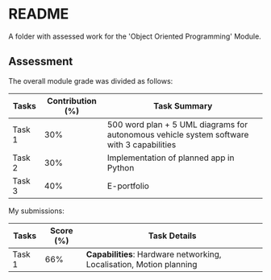 # README

A folder with assessed work for the 'Object Oriented Programming' Module.

## Assessment

The overall module grade was divided as follows:

| Tasks  | Contribution (%) | Task Summary |
| ------ | ---------------- | ------------ |
| Task 1 | 30% | 500 word plan + 5 UML diagrams for autonomous vehicle system software with 3 capabilities|
| Task 2 | 30% | Implementation of planned app in Python |
| Task 3 | 40% | E-portfolio |

My submissions:

| Tasks  | Score (%) | Task Details |
| ------ | --------- | ------------ |
| Task 1 | 66% | **Capabilities**: Hardware networking, Localisation, Motion planning |
